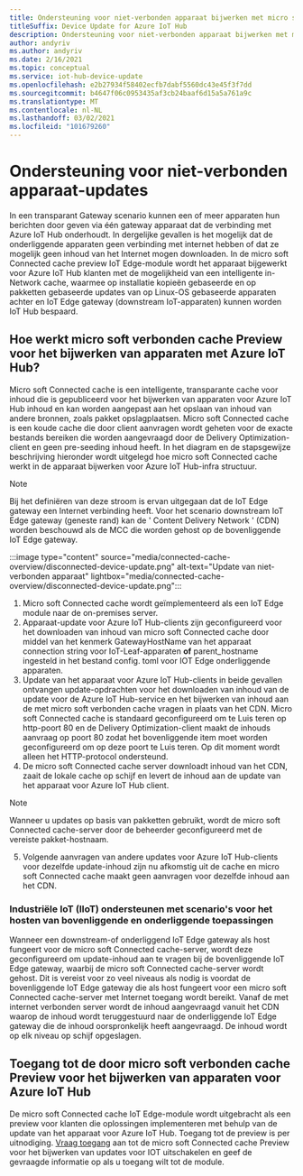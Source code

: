 ```yaml
---
title: Ondersteuning voor niet-verbonden apparaat bijwerken met micro soft Connected cache | Microsoft Docs
titleSuffix: Device Update for Azure IoT Hub
description: Ondersteuning voor niet-verbonden apparaat bijwerken met micro soft Connected cache
author: andyriv
ms.author: andyriv
ms.date: 2/16/2021
ms.topic: conceptual
ms.service: iot-hub-device-update
ms.openlocfilehash: e2b27934f58402ecfb7dabf5560dc43e45f3f7dd
ms.sourcegitcommit: b4647f06c0953435af3cb24baaf6d15a5a761a9c
ms.translationtype: MT
ms.contentlocale: nl-NL
ms.lasthandoff: 03/02/2021
ms.locfileid: "101679260"
---
```

# <a name="understand-support-for-disconnected-device-updates"></a>Ondersteuning voor niet-verbonden apparaat-updates

In een transparant Gateway scenario kunnen een of meer apparaten hun berichten door geven via één gateway apparaat dat de verbinding met Azure IoT Hub onderhoudt. In dergelijke gevallen is het mogelijk dat de onderliggende apparaten geen verbinding met internet hebben of dat ze mogelijk geen inhoud van het Internet mogen downloaden. In de micro soft Connected cache preview IoT Edge-module wordt het apparaat bijgewerkt voor Azure IoT Hub klanten met de mogelijkheid van een intelligente in-Network cache, waarmee op installatie kopieën gebaseerde en op pakketten gebaseerde updates van op Linux-OS gebaseerde apparaten achter en IoT Edge gateway (downstream IoT-apparaten) kunnen worden IoT Hub bespaard.

## <a name="how-does-microsoft-connected-cache-preview-for-device-update-for-azure-iot-hub-work"></a>Hoe werkt micro soft verbonden cache Preview voor het bijwerken van apparaten met Azure IoT Hub?

Micro soft Connected cache is een intelligente, transparante cache voor inhoud die is gepubliceerd voor het bijwerken van apparaten voor Azure IoT Hub inhoud en kan worden aangepast aan het opslaan van inhoud van andere bronnen, zoals pakket opslagplaatsen. Micro soft Connected cache is een koude cache die door client aanvragen wordt geheten voor de exacte bestands bereiken die worden aangevraagd door de Delivery Optimization-client en geen pre-seeding inhoud heeft. In het diagram en de stapsgewijze beschrijving hieronder wordt uitgelegd hoe micro soft Connected cache werkt in de apparaat bijwerken voor Azure IoT Hub-infra structuur.

>[!Note]
>Bij het definiëren van deze stroom is ervan uitgegaan dat de IoT Edge gateway een Internet verbinding heeft. Voor het scenario downstream IoT Edge gateway (geneste rand) kan de ' Content Delivery Network ' (CDN) worden beschouwd als de MCC die worden gehost op de bovenliggende IoT Edge gateway.

  :::image type="content" source="media/connected-cache-overview/disconnected-device-update.png" alt-text="Update van niet-verbonden apparaat" lightbox="media/connected-cache-overview/disconnected-device-update.png":::

1. Micro soft Connected cache wordt geïmplementeerd als een IoT Edge module naar de on-premises server.
2. Apparaat-update voor Azure IoT Hub-clients zijn geconfigureerd voor het downloaden van inhoud van micro soft Connected cache door middel van het kenmerk GatewayHostName van het apparaat connection string voor IoT-Leaf-apparaten **of** parent_hostname ingesteld in het bestand config. toml voor IOT Edge onderliggende apparaten.
3. Update van het apparaat voor Azure IoT Hub-clients in beide gevallen ontvangen update-opdrachten voor het downloaden van inhoud van de update voor de Azure IoT Hub-service en het bijwerken van inhoud aan de met micro soft verbonden cache vragen in plaats van het CDN. Micro soft Connected cache is standaard geconfigureerd om te Luis teren op http-poort 80 en de Delivery Optimization-client maakt de inhouds aanvraag op poort 80 zodat het bovenliggende item moet worden geconfigureerd om op deze poort te Luis teren.  Op dit moment wordt alleen het HTTP-protocol ondersteund.
4. De micro soft Connected cache server downloadt inhoud van het CDN, zaait de lokale cache op schijf en levert de inhoud aan de update van het apparaat voor Azure IoT Hub client.
   
>[!Note]
>Wanneer u updates op basis van pakketten gebruikt, wordt de micro soft Connected cache-server door de beheerder geconfigureerd met de vereiste pakket-hostnaam.

5. Volgende aanvragen van andere updates voor Azure IoT Hub-clients voor dezelfde update-inhoud zijn nu afkomstig uit de cache en micro soft Connected cache maakt geen aanvragen voor dezelfde inhoud aan het CDN.

### <a name="supporting-industrial-iot-iiot-with-parentchild-hosting-scenarios"></a>Industriële IoT (IIoT) ondersteunen met scenario's voor het hosten van bovenliggende en onderliggende toepassingen

Wanneer een downstream-of onderliggend IoT Edge gateway als host fungeert voor de micro soft Connected cache-server, wordt deze geconfigureerd om update-inhoud aan te vragen bij de bovenliggende IoT Edge gateway, waarbij de micro soft Connected cache-server wordt gehost. Dit is vereist voor zo veel niveaus als nodig is voordat de bovenliggende IoT Edge gateway die als host fungeert voor een micro soft Connected cache-server met Internet toegang wordt bereikt. Vanaf de met internet verbonden server wordt de inhoud aangevraagd vanuit het CDN waarop de inhoud wordt teruggestuurd naar de onderliggende IoT Edge gateway die de inhoud oorspronkelijk heeft aangevraagd. De inhoud wordt op elk niveau op schijf opgeslagen.

## <a name="access-to-the-microsoft-connected-cache-preview-for-device-update-for-azure-iot-hub"></a>Toegang tot de door micro soft verbonden cache Preview voor het bijwerken van apparaten voor Azure IoT Hub

De micro soft Connected cache IoT Edge-module wordt uitgebracht als een preview voor klanten die oplossingen implementeren met behulp van de update van het apparaat voor Azure IoT Hub. Toegang tot de preview is per uitnodiging. [Vraag toegang](https://aka.ms/MCCForDeviceUpdateForIoT) aan tot de micro soft Connected cache Preview voor het bijwerken van updates voor IOT uitschakelen en geef de gevraagde informatie op als u toegang wilt tot de module.
